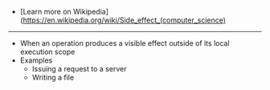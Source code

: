 - [Learn more on Wikipedia](https://en.wikipedia.org/wiki/Side_effect_(computer_science)
- ---
- When an operation produces a visible effect outside of its local execution scope
- Examples
	- Issuing a request to a server
	- Writing a file